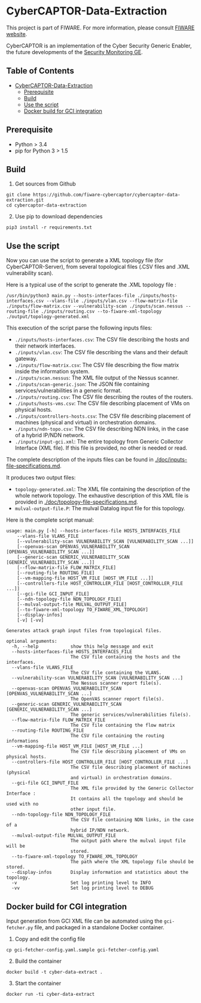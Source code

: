 CyberCAPTOR-Data-Extraction
==============

This project is part of FIWARE. For more information, please consult [FIWARE website](http://www.fiware.org/).

CyberCAPTOR is an implementation of the Cyber Security Generic Enabler, the future developments of the [Security Monitoring GE](http://catalogue.fiware.org/enablers/security-monitoring).

## Table of Contents

- [CyberCAPTOR-Data-Extraction](#cybercaptor-data-extraction)
	- [Prerequisite](#prerequisite)
	- [Build](#build)
	- [Use the script](#use-the-script)
	- [Docker build for GCI integration](#Docker-build-for-CGI-integration)

## Prerequisite

- Python > 3.4
- pip for Python 3 > 1.5

## Build

1) Get sources from Github

```
git clone https://github.com/fiware-cybercaptor/cybercaptor-data-extraction.git
cd cybercaptor-data-extraction
```

2) Use pip to download dependencies

```
pip3 install -r requirements.txt
```

## Use the script

Now you can use the script to generate a XML topology file (for CyberCAPTOR-Server), from several topological files (.CSV files and .XML vulnerability scan).

Here is a typical use of the script to generate the .XML topology file :

```
/usr/bin/python3 main.py --hosts-interfaces-file ./inputs/hosts-interfaces.csv --vlans-file ./inputs/vlan.csv --flow-matrix-file ./inputs/flow-matrix.csv --vulnerability-scan ./inputs/scan.nessus --routing-file ./inputs/routing.csv --to-fiware-xml-topology ./output/topology-generated.xml
```

This execution of the script parse the following inputs files:
  - `./inputs/hosts-interfaces.csv`: The CSV file describing the hosts and their network interfaces.
  - `./inputs/vlan.csv`: The CSV file describing the vlans and their default gateway.
  - `./inputs/flow-matrix.csv`: The CSV file describing the flow matrix inside the information system.
  - `./inputs/scan.nessus`: The XML file output of the Nessus scanner.
  - `./inputs/scan-generic.json`: The JSON file containing services/vulnerabilities in a generic format.
  - `./inputs/routing.csv`: The CSV file describing the routes of the routers.
  - `./inputs/hosts-vms.csv`: The CSV file describing placement of VMs on physical hosts.
  - `./inputs/controllers-hosts.csv`: The CSV file describing placement of machines (physical and virtual) in orchestration domains.
  - `./inputs/ndn-topo.csv`: The CSV file describing NDN links, in the case of a hybrid IP/NDN network.
  - `./inputs/input-gci.xml`: The entire topology from Generic Collector Interface (XML file). If this file is provided, no other is needed or read.
  
The complete description of the inputs files can be found in [./doc/inputs-file-specifications.md](./doc/inputs-file-specifications.md).

It produces two output files:
  - `topology-generated.xml`: The XML file containing the description of the whole network topology.
	The exhaustive description of this XML file is provided in [./doc/topology-file-specifications.md](./doc/topology-file-specifications.md).
  - `mulval-output-file.P`: The mulval Datalog input file for this topology.

Here is the complete script manual:

```
usage: main.py [-h] --hosts-interfaces-file HOSTS_INTERFACES_FILE 
	--vlans-file VLANS_FILE 
	[--vulnerability-scan VULNERABILITY_SCAN [VULNERABILITY_SCAN ...]]
	[--openvas-scan OPENVAS_VULNERABILITY_SCAN [OPENVAS_VULNERABILITY_SCAN ...]] 
	[--generic-scan GENERIC_VULNERABILITY_SCAN [GENERIC_VULNERABILITY_SCAN ...]]
	[--flow-matrix-file FLOW_MATRIX_FILE] 
	[--routing-file ROUTING_FILE] 
	[--vm-mapping-file HOST_VM_FILE [HOST_VM_FILE ...]]
	[--controllers-file HOST_CONTROLLER_FILE [HOST_CONTROLLER_FILE ...]]
	[--gci-file GCI_INPUT_FILE]
	[--ndn-topology-file NDN_TOPOLOGY_FILE]
	[--mulval-output-file MULVAL_OUTPUT_FILE] 
	[--to-fiware-xml-topology TO_FIWARE_XML_TOPOLOGY] 
	[--display-infos] 
	[-v] [-vv]

Generates attack graph input files from topological files.

optional arguments:
  -h, --help            show this help message and exit
  --hosts-interfaces-file HOSTS_INTERFACES_FILE
                        The CSV file containing the hosts and the interfaces.
  --vlans-file VLANS_FILE
                        The CSV file containing the VLANS.
  --vulnerability-scan VULNERABILITY_SCAN [VULNERABILITY_SCAN ...]
                        The Nessus scanner report file(s).
  --openvas-scan OPENVAS_VULNERABILITY_SCAN [OPENVAS_VULNERABILITY_SCAN ...]
                        The OpenVAS scanner report file(s).
  --generic-scan GENERIC_VULNERABILITY_SCAN [GENERIC_VULNERABILITY_SCAN ...]
                        The generic services/vulnerabilities file(s).
  --flow-matrix-file FLOW_MATRIX_FILE
                        The CSV file containing the flow matrix
  --routing-file ROUTING_FILE
                        The CSV file containing the routing informations
  --vm-mapping-file HOST_VM_FILE [HOST_VM_FILE ...]
                        The CSV file describing placement of VMs on physical hosts.
  --controllers-file HOST_CONTROLLER_FILE [HOST_CONTROLLER_FILE ...]
                        The CSV file describing placement of machines (physical
                        and virtual) in orchestration domains.
  --gci-file GCI_INPUT_FILE
                        The XML file provided by the Generic Collector Interface :
                        It contains all the topology and should be used with no
                        other input file.
  --ndn-topology-file NDN_TOPOLOGY_FILE
                        The CSV file containing NDN links, in the case of a
                        hybrid IP/NDN network.
  --mulval-output-file MULVAL_OUTPUT_FILE
                        The output path where the mulval input file will be
                        stored.
  --to-fiware-xml-topology TO_FIWARE_XML_TOPOLOGY
                        The path where the XML topology file should be stored.
  --display-infos       Display information and statistics about the topology.
  -v                    Set log printing level to INFO
  -vv                   Set log printing level to DEBUG
```

## Docker build for CGI integration

Input generation from GCI XML file can be automated using the `gci-fetcher.py` file, and packaged in a standalone Docker container.

1) Copy and edit the config file

```
cp gci-fetcher-config.yaml.sample gci-fetcher-config.yaml
```

2) Build the container

```
docker build -t cyber-data-extract .
```

3) Start the container

```
docker run -ti cyber-data-extract
```

